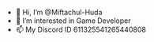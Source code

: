 - 👋 Hi, I’m @Miftachul-Huda
- 👀 I’m interested in Game Developer
- 📫 My Discord ID 611325541265440808

<!---
Miftachul-Huda/Miftachul-Huda is a ✨ special ✨ repository because its `README.md` (this file) appears on your GitHub profile.
You can click the Preview link to take a look at your changes.
--->
